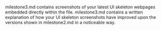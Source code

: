 milestone3.md contains screenshots of your latest UI skeleton webpages embedded directly within the file.
milestone3.md contains a written explanation of how your UI skeleton screenshots have improved upon the versions shown in milestone2.md in a noticeable way.
